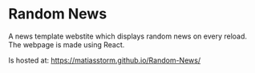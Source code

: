 # Random News
A news template webstite which displays random news on every reload. The webpage is made using React.

Is hosted at: https://matiasstorm.github.io/Random-News/
